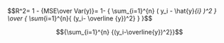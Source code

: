$$R^2= 1 - {MSE\over Var(y)}= 1- { \sum_{i=1}^{n} ( y_i - \hat{y}_{i} )^2 } \over { \sum_{i=1}^{n}{ (y_i- \overline {y})^2} } }$$

$${\sum_{i=1}^{n} {(y_i-\overline{y})^2}}$$


